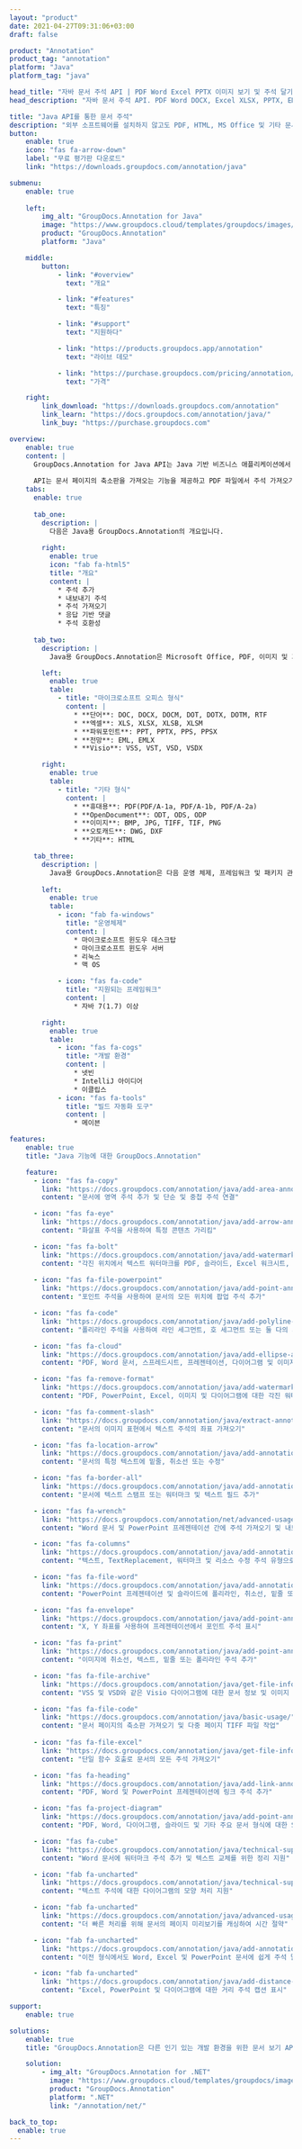 ```yaml
---
layout: "product"
date: 2021-04-27T09:31:06+03:00
draft: false

product: "Annotation"
product_tag: "annotation"
platform: "Java"
platform_tag: "java"

head_title: "자바 문서 주석 API | PDF Word Excel PPTX 이미지 보기 및 주석 달기"
head_description: "자바 문서 주석 API. PDF Word DOCX, Excel XLSX, PPTX, EML EMLX, VSS VSD, OTP, CAD 및 이미지 파일 형식 보기, 태그 지정, 주석 달기 및 주석 달기."

title: "Java API를 통한 문서 주석"
description: "외부 소프트웨어를 설치하지 않고도 PDF, HTML, MS Office 및 기타 문서 형식을 보고 주석을 달 수 있는 기능으로 Java 응용 프로그램 구축."
button:
    enable: true
    icon: "fas fa-arrow-down"
    label: "무료 평가판 다운로드"
    link: "https://downloads.groupdocs.com/annotation/java"

submenu:
    enable: true
    
    left:
        img_alt: "GroupDocs.Annotation for Java"
        image: "https://www.groupdocs.cloud/templates/groupdocs/images/product-logos/groupdocs-annotation-java.png"
        product: "GroupDocs.Annotation"
        platform: "Java"

    middle:
        button:
            - link: "#overview"
              text: "개요"

            - link: "#features"
              text: "특징"

            - link: "#support"
              text: "지원하다"

            - link: "https://products.groupdocs.app/annotation"
              text: "라이브 데모"

            - link: "https://purchase.groupdocs.com/pricing/annotation/java"
              text: "가격"

    right:
        link_download: "https://downloads.groupdocs.com/annotation"
        link_learn: "https://docs.groupdocs.com/annotation/java/"
        link_buy: "https://purchase.groupdocs.com"

overview:
    enable: true
    content: |
      GroupDocs.Annotation for Java API는 Java 기반 비즈니스 애플리케이션에서 사용하기 쉬운 문서, 주석 관리 및 조작 기능을 제공합니다. Java 주석 라이브러리를 사용하면 텍스트, 폴리라인, 영역, 밑줄, 포인트, 워터마크, 화살표, 타원, 텍스트 대체, 거리, 텍스트 필드, 리소스 수정 등을 포함한 다양한 유형의 주석으로 작업할 수 있습니다. 또한 포괄적인 세트도 제공합니다. PDF, HTML, Microsoft Office Word, Excel 스프레드시트, PowerPoint 프레젠테이션, Visio, Outlook 이메일, 이미지, 메타파일, CAD 도면 및 기타 다양한 형식을 포함하여 지원되는 모든 문서 형식 내에서 요구 사항에 따라 주석 속성을 사용자 정의하는 데이터 개체의.  
        
      API는 문서 페이지의 축소판을 가져오는 기능을 제공하고 PDF 파일에서 주석 가져오기 및 내보내기를 지원합니다.
    tabs:
      enable: true
      
      tab_one:
        description: |
          다음은 Java용 GroupDocs.Annotation의 개요입니다.
      
        right:
          enable: true
          icon: "fab fa-html5"
          title: "개요"
          content: |
            * 주석 추가
            * 내보내기 주석
            * 주석 가져오기
            * 응답 기반 댓글
            * 주석 호환성
      
      tab_two:
        description: |
          Java용 GroupDocs.Annotation은 Microsoft Office, PDF, 이미지 및 기타 여러 가지를 포함하여 널리 사용되는 모든 [문서 파일 형식](https://docs.groupdocs.com/annotation/java/supported-document-formats/)을 지원합니다.

        left:
          enable: true
          table:
            - title: "마이크로소프트 오피스 형식"
              content: |
                * **단어**: DOC, DOCX, DOCM, DOT, DOTX, DOTM, RTF
                * **엑셀**: XLS, XLSX, XLSB, XLSM
                * **파워포인트**: PPT, PPTX, PPS, PPSX
                * **전망**: EML, EMLX
                * **Visio**: VSS, VST, VSD, VSDX

        right:
          enable: true
          table:
            - title: "기타 형식"
              content: |
                * **휴대용**: PDF(PDF/A-1a, PDF/A-1b, PDF/A-2a)
                * **OpenDocument**: ODT, ODS, ODP
                * **이미지**: BMP, JPG, TIFF, TIF, PNG
                * **오토캐드**: DWG, DXF
                * **기타**: HTML

      tab_three:
        description: |
          Java용 GroupDocs.Annotation은 다음 운영 체제, 프레임워크 및 패키지 관리자를 지원합니다.
      
        left:
          enable: true
          table:
            - icon: "fab fa-windows"
              title: "운영체제"
              content: |
                * 마이크로소프트 윈도우 데스크탑
                * 마이크로소프트 윈도우 서버
                * 리눅스
                * 맥 OS

            - icon: "fas fa-code"
              title: "지원되는 프레임워크"
              content: |
                * 자바 7(1.7) 이상

        right:
          enable: true
          table:
            - icon: "fas fa-cogs"
              title: "개발 환경"
              content: |
                * 넷빈
                * IntelliJ 아이디어
                * 이클립스
            - icon: "fas fa-tools"
              title: "빌드 자동화 도구"
              content: |
                * 메이븐

features:
    enable: true
    title: "Java 기능에 대한 GroupDocs.Annotation"

    feature:
      - icon: "fas fa-copy"
        link: "https://docs.groupdocs.com/annotation/java/add-area-annotation/"
        content: "문서에 영역 주석 추가 및 단순 및 중첩 주석 연결"

      - icon: "fas fa-eye"
        link: "https://docs.groupdocs.com/annotation/java/add-arrow-annotation/"
        content: "화살표 주석을 사용하여 특정 콘텐츠 가리킴"

      - icon: "fas fa-bolt"
        link: "https://docs.groupdocs.com/annotation/java/add-watermark-annotation/"
        content: "각진 위치에서 텍스트 워터마크를 PDF, 슬라이드, Excel 워크시트, 이미지 및 다이어그램으로 설정"
      
      - icon: "fas fa-file-powerpoint"
        link: "https://docs.groupdocs.com/annotation/java/add-point-annotation/"
        content: "포인트 주석을 사용하여 문서의 모든 위치에 팝업 주석 추가"

      - icon: "fas fa-code"
        link: "https://docs.groupdocs.com/annotation/java/add-polyline-annotation/"
        content: "폴리라인 주석을 사용하여 라인 세그먼트, 호 세그먼트 또는 둘 다의 시퀀스 연결"

      - icon: "fas fa-cloud"
        link: "https://docs.groupdocs.com/annotation/java/add-ellipse-annotation/"
        content: "PDF, Word 문서, 스프레드시트, 프레젠테이션, 다이어그램 및 이미지에 타원 주석 추가"

      - icon: "fas fa-remove-format"
        link: "https://docs.groupdocs.com/annotation/java/add-watermark-annotation/"
        content: "PDF, PowerPoint, Excel, 이미지 및 다이어그램에 대한 각진 워터마크 추가"

      - icon: "fas fa-comment-slash"
        link: "https://docs.groupdocs.com/annotation/java/extract-annotations-from-document/"
        content: "문서의 이미지 표현에서 텍스트 주석의 좌표 가져오기"

      - icon: "fas fa-location-arrow"
        link: "https://docs.groupdocs.com/annotation/java/add-annotation-to-the-document/"
        content: "문서의 특정 텍스트에 밑줄, 취소선 또는 수정"

      - icon: "fas fa-border-all"
        link: "https://docs.groupdocs.com/annotation/java/add-annotation-to-the-document/"
        content: "문서에 텍스트 스탬프 또는 워터마크 및 텍스트 필드 추가"

      - icon: "fas fa-wrench"
        link: "https://docs.groupdocs.com/annotation/net/advanced-usage/"
        content: "Word 문서 및 PowerPoint 프레젠테이션 간에 주석 가져오기 및 내보내기"

      - icon: "fas fa-columns"
        link: "https://docs.groupdocs.com/annotation/java/add-annotation-to-the-document/"
        content: "텍스트, TextReplacement, 워터마크 및 리소스 수정 주석 유형으로 Excel 스프레드시트에 주석 달기"

      - icon: "fas fa-file-word"
        link: "https://docs.groupdocs.com/annotation/java/add-annotation-to-the-document/"
        content: "PowerPoint 프레젠테이션 및 슬라이드에 폴리라인, 취소선, 밑줄 또는 텍스트 주석 추가"

      - icon: "fas fa-envelope"
        link: "https://docs.groupdocs.com/annotation/java/add-point-annotation/"
        content: "X, Y 좌표를 사용하여 프레젠테이션에서 포인트 주석 표시"

      - icon: "fas fa-print"
        link: "https://docs.groupdocs.com/annotation/java/add-point-annotation/"
        content: "이미지에 취소선, 텍스트, 밑줄 또는 폴리라인 주석 추가"

      - icon: "fas fa-file-archive"
        link: "https://docs.groupdocs.com/annotation/java/get-file-info/"
        content: "VSS 및 VSD와 같은 Visio 다이어그램에 대한 문서 정보 및 이미지 가져오기"

      - icon: "fas fa-file-code"
        link: "https://docs.groupdocs.com/annotation/java/basic-usage/"
        content: "문서 페이지의 축소판 가져오기 및 다중 페이지 TIFF 파일 작업"
      
      - icon: "fas fa-file-excel"
        link: "https://docs.groupdocs.com/annotation/java/get-file-info/"
        content: "단일 함수 호출로 문서의 모든 주석 가져오기"

      - icon: "fas fa-heading"
        link: "https://docs.groupdocs.com/annotation/java/add-link-annotation/"
        content: "PDF, Word 및 PowerPoint 프레젠테이션에 링크 주석 추가"

      - icon: "fas fa-project-diagram"
        link: "https://docs.groupdocs.com/annotation/java/add-point-annotation/"
        content: "PDF, Word, 다이어그램, 슬라이드 및 기타 주요 문서 형식에 대한 SVG 경로 구문 분석 지원"

      - icon: "fas fa-cube"
        link: "https://docs.groupdocs.com/annotation/java/technical-support/"
        content: "Word 문서에 워터마크 주석 추가 및 텍스트 교체를 위한 정리 지원"

      - icon: "fab fa-uncharted"
        link: "https://docs.groupdocs.com/annotation/java/technical-support/"
        content: "텍스트 주석에 대한 다이어그램의 모양 처리 지원"

      - icon: "fab fa-uncharted"
        link: "https://docs.groupdocs.com/annotation/java/advanced-usage/"
        content: "더 빠른 처리를 위해 문서의 페이지 미리보기를 캐싱하여 시간 절약"

      - icon: "fab fa-uncharted"
        link: "https://docs.groupdocs.com/annotation/java/add-annotation-to-the-document/"
        content: "이전 형식에서도 Word, Excel 및 PowerPoint 문서에 쉽게 주석 달기"

      - icon: "fab fa-uncharted"
        link: "https://docs.groupdocs.com/annotation/java/add-distance-annotation/"
        content: "Excel, PowerPoint 및 다이어그램에 대한 거리 주석 캡션 표시"

support:
    enable: true

solutions:
    enable: true
    title: "GroupDocs.Annotation은 다른 인기 있는 개발 환경을 위한 문서 보기 API를 제공합니다."

    solution:
        - img_alt: "GroupDocs.Annotation for .NET"
          image: "https://www.groupdocs.cloud/templates/groupdocs/images/product-logos/groupdocs-annotation-net.png"
          product: "GroupDocs.Annotation"
          platform: ".NET"
          link: "/annotation/net/"

back_to_top:
  enable: true
---
```

